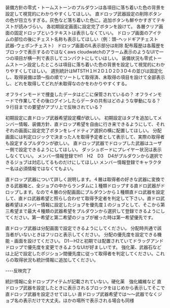 装備方針の零式・トームストーンのプルダウンは各項目に落ち着いた色の背景を設定して視覚的にわかりやすくしてほしい。
直ドロップ武器設定の削除ボタンの色が目立ちすぎる。灰色など落ち着いた色に。追加ボタンも鮮やかすぎてテキストが読みづらい。
各初期設定画面に設定完了ボタンを設けて。
各層クリア画面の固定ドロップというテキストは表示しなくていい。
ドロップ画面のアイテムの部位の後にチェスト名称も表示してほしい（例：頭-ヘッドギアチェスト　武器-ウェポンチェスト）
ドロップ画面のIL表示部分は削除
配布履歴は各履歴をブロックで表示するのではなくaws cloudwatchのアラーム表示のようなUIで一つの項目が横一列で表示してコンパクトにしていほしい。
装備状況も零式トームストーン設定したところは項目に落ち着いた色の背景を設定して視覚的にわかりやすくしてほしい。
週別統計はMTSTH１H２D１D２D３D４の並びは固定化し、取得装備は頭～指の順でソートして取得済、未取得の項目を設けて全部表示し、どれを取得してどれが未取得なのかをわかりやすくする。

オフラインモードで捜査したデータはどこに保管されているの？
オフラインモードで作業してその後ログインしたらデータの共有はどのような挙動になる？
９行目までの要望がアプリ上で反映されている？


初期設定に直ドロップ武器希望設定欄が欲しい。
初期設定はタブを追加してメンバー情報、装備方針、直ドロップ希望を自由に行き来できるようにして、それぞれの画面に設定完了ボタンをレイドティア選択の横に配置してほしい。
分配画面には判定ロジックで決まった人を取得予定者として表示して、実際の取得者も設定するプルダウンが欲しい。
直ドロップ武器でドロップした武器はユーザー側で設定できるようにしてほしい。
ダッシュボードにプレイヤー状況は表示しなくていい。
メンバー情報登録でH1　H2　D3　D4がプルダウンから選択できるジョブは対応してるものだけにしてほしい
メンバー情報登録でキャラクター名は必須情報ではなくてもよい。

直ドロップ武器について詳しく説明します。４層は取得者の好きな武器に変換できる武器箱と、全ジョブの中からランダムに１種類ドロップする直ドロ武器がドロップします。なので４層の分配画面にプルダウンから１種類直ドロ武器を設定して、直ドロ武器希望と照らし合わせて取得予定者を判定して下さい。直ドロ武器希望はメンバー情報に設定したジョブを優先度１のジョブとして、そこから第三希望まで最大４種類の武器希望をプルダウンから選択して登録できるようにしてください。第一希望と第二希望のジョブが被った時は第一希望優先です。


直ドロップ武器は分配画面で設定できるようにしてください。
分配時共通で該当者がいないときはフリロと表示してください。
分配の優先度を設定できる機能・画面を設けてください。
D1－H2と初期では配置されていてドラッグアンドドロップで優先度を変更できるようなUIが好ましいです。
強化薬、武器石などは上記で設定したポジション間優先度に従って取得者を判定してください。これらの取得状況も統計情報に追加してください。

----反映完了

統計情報に全ドロップアイテムが記載されていない。硬化薬　強化繊維など
直ドロップ武器を設定したときに表示されるブロックをはじめから表示してそこで直ドロップ武器を設定させてほしい
直ドロップ武器希望では～～武器でなくジョブ名の表示だけで大丈夫。ほかの場所で表示される場合も同様